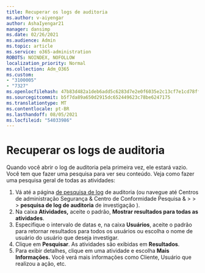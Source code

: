 ```yaml
---
title: Recuperar os logs de auditoria
ms.author: v-aiyengar
author: AshaIyengar21
manager: dansimp
ms.date: 02/26/2021
ms.audience: Admin
ms.topic: article
ms.service: o365-administration
ROBOTS: NOINDEX, NOFOLLOW
localization_priority: Normal
ms.collection: Adm_O365
ms.custom:
- "3100005"
- "7327"
ms.openlocfilehash: 47b83d482a1deb6add5c6283d7e2e0f6035e2c13cf7e1cd78ffc4ff7c9ffc85b
ms.sourcegitcommit: b5f7da89a650d2915dc652449623c78be6247175
ms.translationtype: MT
ms.contentlocale: pt-BR
ms.lasthandoff: 08/05/2021
ms.locfileid: "54033986"
---
```

# <a name="retrieve-the-audit-logs"></a>Recuperar os logs de auditoria

Quando você abrir o log de auditoria pela primeira vez, ele estará vazio. Você tem que fazer uma pesquisa para ver seu conteúdo. Veja como fazer uma pesquisa geral de todas as atividades:

1. Vá até a página [de pesquisa de log](https://protection.office.com/#/unifiedauditlog) de auditoria (ou navegue até Centros de administração Segurança & Centro de Conformidade Pesquisa &   >    >    >  **pesquisa de log de auditoria** de investigação ).
1. Na caixa **Atividades,** aceite o padrão, **Mostrar resultados para todas as atividades**.
1. Especifique o intervalo de datas e, na caixa **Usuários**, aceite o padrão para retornar resultados para todos os usuários ou escolha o nome de usuário do usuário que deseja investigar.
1. Clique em **Pesquisar**. As atividades são exibidas em **Resultados**.
1. Para exibir detalhes, clique em uma atividade e escolha **Mais Informações.** Você verá mais informações como Cliente, Usuário que realizou a ação, etc.
